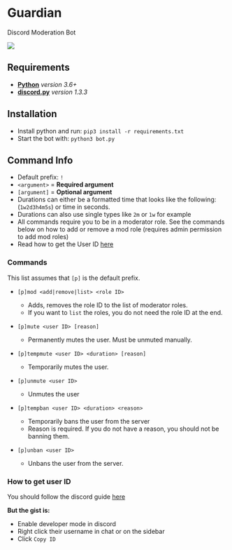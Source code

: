 # Guardian
Discord Moderation Bot

![](https://images-ext-2.discordapp.net/external/RS-OVjj07riILayBrYwv55QRMzGBhEnos3JFpatnZQk/%3Fsize%3D256/https/cdn.discordapp.com/avatars/731661249422557234/1249c09abdfde593dc2c039b49c0bc94.png)

## Requirements
- [**Python**](https://www.python.org/downloads/) *version 3.6+*
- [**discord.py**](https://pypi.org/project/discord.py/) *version 1.3.3*

## Installation
 - Install python and run: `pip3 install -r requirements.txt`
 - Start the bot with: `python3 bot.py`

## Command Info

- Default prefix: `!`
- `<argument>` = **Required argument**
- `[argument]` = **Optional argument**
- Durations can either be a formatted time that looks like the following: (`1w2d3h4m5s`) or time in seconds.
- Durations can also use single types like `2m` or `1w` for example
- All commands require you to be in a moderator role. See the commands below on how to add or remove a mod role (requires admin permission to add mod roles)
- Read how to get the User ID [here](#how-to-get-user-id)

### Commands
This list assumes that `[p]` is the default prefix.

- `[p]mod <add|remove|list> <role ID>`
	- Adds, removes the role ID to the list of moderator roles.
	- If you want to `list` the roles, you do not need the role ID at the end.

- `[p]mute <user ID> [reason]`
	- Permanently mutes the user. Must be unmuted manually.

- `[p]tempmute <user ID> <duration> [reason]`
	- Temporarily mutes the user.

- `[p]unmute <user ID>`
	- Unmutes the user

- `[p]tempban <user ID> <duration> <reason>`
	- Temporarily bans the user from the server
	- Reason is required. If you do not have a reason, you should not be banning them.

- `[p]unban <user ID>`
	- Unbans the user from the server.

### How to get user ID
You should follow the discord guide [here](https://support.discordapp.com/hc/en-us/articles/206346498-Where-can-I-find-my-User-Server-Message-ID-)

**But the gist is:**

- Enable developer mode in discord
- Right click their username in chat or on the sidebar
- Click `Copy ID`
